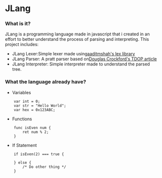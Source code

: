 # JLang

### What is it?
JLang is a programming language made in javascript that i created
in an effort to better understand the process of parsing and
interpreting. This project includes:
* JLang Lexer:Simple lexer made using[aaditmshah's
lex library](https://github.com/aaditmshah/lexer)
* JLang Parser: A pratt parser based on[Douglas Crockford's
TDOP article](http://javascript.crockford.com/tdop/tdop.html)
* JLang Interpreter: Simple interpreter made to understand
the parsed tree.

### What the language already have?

* Variables
```
    var int = 0;
    var str = "Hello World";
    var hex = 0x123ABC;
```

* Functions
```
    func isEven num {
        ret num % 2;
    }
```

* If Statement
```
    if isEven(2) === true {

    } else {
        /* Do other thing */
    }
```